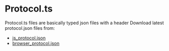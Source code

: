 # Protocol.ts

Protocol.ts files are basically typed json files with a header
Download latest protocol.json files from:

 * [js_protocol.json](https://chromium.googlesource.com/chromium/src/+/master/third_party/WebKit/Source/platform/v8_inspector/js_protocol.json)
 * [browser_protocol.json](https://chromium.googlesource.com/chromium/src/+/master/third_party/WebKit/Source/core/inspector/browser_protocol.json)